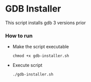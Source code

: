 # GDB Installer

This script installs gdb 3 versions prior

### How to run
+ Make the script executable
  ```
  chmod +x gdb-installer.sh
  ```
+ Execute script
  ```
  ./gdb-installer.sh
  ```